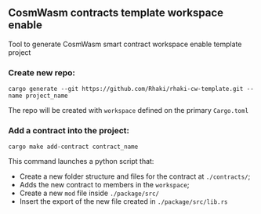 ## CosmWasm contracts template workspace enable

Tool to generate CosmWasm smart contract workspace enable template project

### Create new repo:

```ssh
cargo generate --git https://github.com/Rhaki/rhaki-cw-template.git --name project_name
```

The repo will be created with `workspace` defined on the primary `Cargo.toml`

### Add a contract into the project:
```
cargo make add-contract contract_name
```

This command launches a python script that:
- Create a new folder structure and files for the contract at `./contracts/`;
- Adds the new contract to members in the `workspace`;
- Create a new `mod` file inside `./package/src/`
- Insert the export of the new file created in `./package/src/lib.rs`

